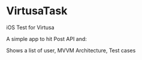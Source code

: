 # VirtusaTask
iOS Test for Virtusa

A simple app to hit Post API and:

Shows a list of user, 
MVVM Architecture, 
Test cases 
